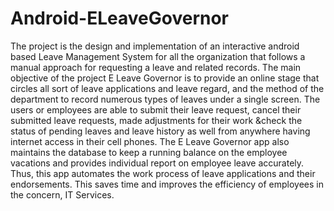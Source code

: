 # Android-ELeaveGovernor
The project is the design and implementation of an interactive android based Leave Management System for all the organization that follows a manual approach for requesting a leave and related records. 
The main objective of the project E Leave Governor is to provide an online stage that circles all sort of leave applications and leave regard, and the method of the department to record numerous types of leaves under a single screen. 
The users or employees are able to submit their leave request, cancel their submitted leave requests, made adjustments for their work &check the status of pending leaves and leave history as well from anywhere having internet access in their cell phones. 
The E Leave Governor app also maintains the database to keep a running balance on the employee vacations and provides individual report on employee leave accurately. 
Thus, this app automates the work process of leave applications and their endorsements. This saves time and improves the efficiency of employees in the concern, IT Services.
